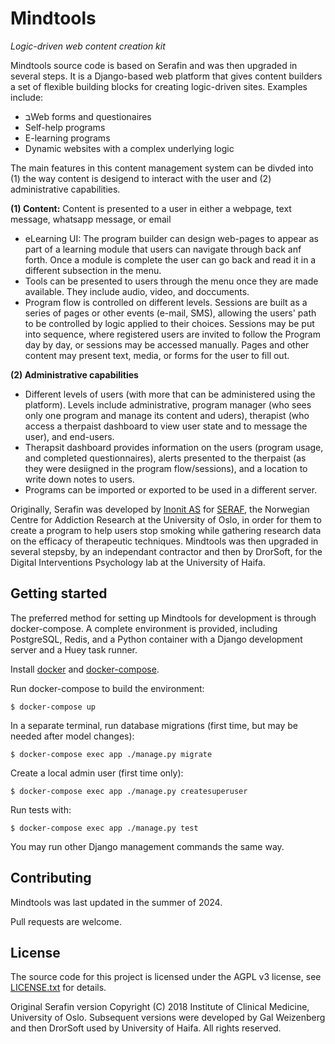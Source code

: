 # Mindtools
_Logic-driven web content creation kit_

Mindtools source code is based on Serafin and was then upgraded in several steps. 
It is a Django-based web platform that gives content builders a set of flexible building blocks for creating logic-driven sites. Examples include:

- בWeb forms and questionaires
- Self-help programs
- E-learning programs
- Dynamic websites with a complex underlying logic

The main features in this content management system can be divded into (1) the way content is desigend to interact with the user and (2) administrative capabilities.

**(1) Content:**
 Content is presented to a user in either a webpage, text message, whatsapp message, or email
- eLearning UI: The program builder can design web-pages to appear as part of a learning module that users can navigate through back anf forth. Once a module is complete the user can go back and read it in a different subsection in the menu.
- Tools can be presented to users through the menu once they are made available. They include audio, video, and doccuments.
- Program flow is controlled on different levels. Sessions are built as a series of pages or other events (e-mail, SMS), allowing the users' path to be controlled by logic applied to their choices. Sessions may be put into sequence, where registered users are invited to follow the Program day by day, or sessions may be accessed manually. Pages and other content may present text, media, or forms for the user to fill out.

**(2) Administrative capabilities**
- Different levels of users (with more that can be administered using the platform). Levels include administrative, program manager (who sees only one program and manage its content and uders), therapist (who access a therpaist dashboard to view user state and to message the user), and end-users.
- Therapsit dashboard provides information on the users (program usage, and completed questionnaires), alerts presented to the therpaist (as they were desiigned in the program flow/sessions), and a location to write down notes to users.
- Programs can be imported or exported to be used in a different server.

Originally, Serafin was developed by [Inonit AS](http://inonit.no/) for [SERAF](http://www.med.uio.no/klinmed/english/research/centres/seraf/), the Norwegian Centre for Addiction Research at the University of Oslo, in order for them to create a program to help users stop smoking while gathering research data on the efficacy of therapeutic techniques. 
Mindtools was then upgraded in several stepsby, by an independant contractor and then by DrorSoft, for the Digital Interventions Psychology lab at the University of Haifa.

## Getting started

The preferred method for setting up Mindtools for development is through docker-compose. A complete environment is provided, including PostgreSQL, Redis, and a Python container with a Django development server and a Huey task runner.

Install [docker](https://docs.docker.com/engine/installation/) and [docker-compose](https://docs.docker.com/compose/install/).

Run docker-compose to build the environment:

    $ docker-compose up

In a separate terminal, run database migrations (first time, but may be needed after model changes):

    $ docker-compose exec app ./manage.py migrate 

Create a local admin user (first time only):

    $ docker-compose exec app ./manage.py createsuperuser

Run tests with:

    $ docker-compose exec app ./manage.py test

You may run other Django management commands the same way.


## Contributing

Mindtools was last updated in the summer of 2024.

Pull requests are welcome.


## License

The source code for this project is licensed under the AGPL v3 license, see [LICENSE.txt](LICENSE.txt) for details.

Original Serafin version Copyright (C) 2018 Institute of Clinical Medicine, University of Oslo. 
Subsequent versions were developed by Gal Weizenberg and then DrorSoft used by University of Haifa.
All rights reserved. 
